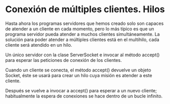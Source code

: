 #  Conexión de múltiples clientes. Hilos
Hasta ahora los programas servidores que hemos creado solo son capaces de atender a un cliente en cada momento, pero lo más típico es que un programa servidor pueda atender a muchos clientes simultáneamente. La solución para poder atender a múltiples clientes está en el multihilo, cada cliente será atendido en un hilo.

Un único servidor con la clase ServerSocket e invocar al método accept() para esperar las peticiones de conexión de los clientes.

Cuando un cliente se conecta, el método accept() devuelve un objeto Socket, éste se usará para crear un hilo cuya misión es atender a este cliente.

Después se vuelve a invocar a accept() para esperar a un nuevo cliente; habitualmente la espera de conexiones se hace dentro de un bucle infinito.
